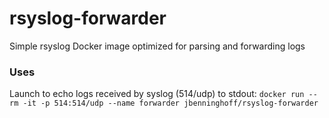 # rsyslog-forwarder

Simple rsyslog Docker image optimized for parsing and forwarding logs

### Uses

Launch to echo logs received by syslog (514/udp) to stdout:
`docker run --rm -it -p 514:514/udp --name forwarder jbenninghoff/rsyslog-forwarder`
